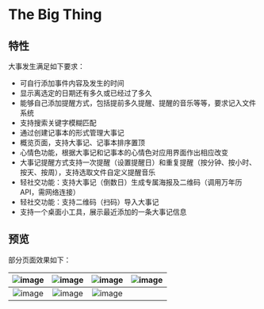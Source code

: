 # The Big Thing

## 特性

大事发生满足如下要求：

 - 可自行添加事件内容及发生的时间
 - 显示离选定的日期还有多久或已经过了多久
 - 能够自己添加提醒方式，包括提前多久提醒、提醒的音乐等等，要求记入文件系统
 - 支持搜索关键字模糊匹配
 - 通过创建记事本的形式管理大事记
 - 概览页面，支持大事记、记事本排序置顶
 - 心情色功能，根据大事记和记事本的心情色对应用界面作出相应改变
 - 大事记提醒方式支持一次提醒（设置提醒日）和重复提醒（按分钟、按小时、按天、按周），支持选取文件自定义提醒音乐
 - 轻社交功能：支持大事记（倒数日）生成专属海报及二维码（调用万年历 API，需网络连接）
 - 轻社交功能：支持二维码（扫码）导入大事记
 - 支持一个桌面小工具，展示最近添加的一条大事记信息

## 预览

部分页面效果如下：

| ![image](https://user-images.githubusercontent.com/3370745/109383079-16e53800-791f-11eb-9145-6a227fefc139.png) | ![image](https://user-images.githubusercontent.com/3370745/109383083-1cdb1900-791f-11eb-89be-c755cf25a51a.png) | ![image](https://user-images.githubusercontent.com/3370745/109383090-23699080-791f-11eb-8623-922928f1f474.png) | ![image](https://user-images.githubusercontent.com/3370745/109383103-2ebcbc00-791f-11eb-99cb-676df689a0e5.png) |
| :--------------------------------: | :---------------------------------: | :-------------------------------: | :-------------------------------:  |
| ![image](https://user-images.githubusercontent.com/3370745/109383106-354b3380-791f-11eb-8710-2453e85c30be.png) | ![image](https://user-images.githubusercontent.com/3370745/109383099-29f80800-791f-11eb-8383-fe69cd843a6a.png) | ![image](https://user-images.githubusercontent.com/3370745/109383113-3b411480-791f-11eb-921d-ce6439a3cc9c.png) | |
